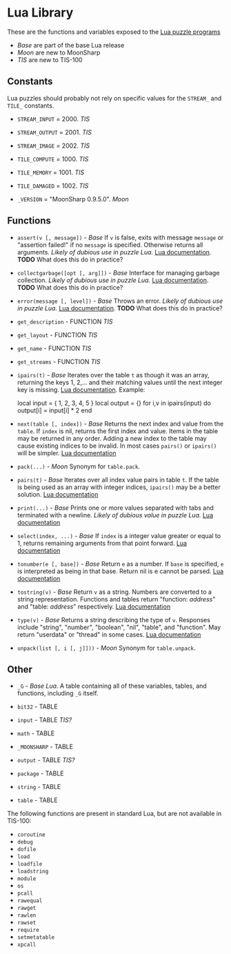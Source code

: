 Lua Library
===========

These are the functions and variables exposed to the [Lua puzzle programs](lua.html)

   * _Base_ are part of the base Lua release
   * _Moon_ are new to MoonSharp
   * _TIS_ are new to TIS-100

Constants
---------

Lua puzzles should probably not rely on specific values for the `STREAM_` and `TILE_` constants.

   * `STREAM_INPUT`  = 2000. _TIS_

   * `STREAM_OUTPUT` = 2001. _TIS_

   * `STREAM_IMAGE`  = 2002. _TIS_

   * `TILE_COMPUTE`  = 1000. _TIS_

   * `TILE_MEMORY`   = 1001. _TIS_

   * `TILE_DAMAGED`  = 1002. _TIS_

   * `_VERSION`      = "MoonSharp 0.9.5.0". _Moon_

Functions
---------

   * `assert(v [, message])` - _Base_ If `v` is false, exits with message `message` or "assertion failed!" if no `message` is specified. Otherwise returns all arguments. _Likely of dubious use in puzzle Lua._ [Lua documentation](http://www.lua.org/manual/5.2/manual.html#pdf-assert). **TODO** What does this do in practice?

   * `collectgarbage([opt [, arg]])` - _Base_ Interface for managing garbage collection. _Likely of dubious use in puzzle Lua._ [Lua documentation](http://www.lua.org/manual/5.2/manual.html#pdf-collectgarbage). **TODO** What does this do in practice?

   * `error(message [, level])` -  _Base_ Throws an error. _Likely of dubious use in puzzle Lua._ [Lua documentation](http://www.lua.org/manual/5.2/manual.html#pdf-error). **TODO** What does this do in practice?

   * `get_description` - FUNCTION _TIS_

   * `get_layout` -   FUNCTION _TIS_

   * `get_name` -     FUNCTION _TIS_

   * `get_streams` -  FUNCTION _TIS_

   * `ipairs(t)` - _Base_ Iterates over the table `t` as though it was an array, returning the keys 1, 2,... and their matching values until the next integer key is missing. [Lua documentation](http://www.lua.org/manual/5.2/manual.html#pdf-ipairs). Example:

		local input = { 1, 2, 3, 4, 5 }
		local output = {}
		for i,v in ipairs(input) do
			output[i] = input[i] * 2
		end

   * `next(table [, index])` - _Base_ Returns the next index and value from the `table`. If `index` is nil, returns the first index and value. Items in the table may be returned in any order.  Adding a new index to the table may cause existing indices to be invalid.  In most cases `pairs()` or `ipairs()` will be simpler.  [Lua documentation](http://www.lua.org/manual/5.2/manual.html#pdf-next)

   * `pack(...)` - _Moon_ Synonym for `table.pack`.

   * `pairs(t)` - _Base_ Iterates over all index value pairs in table `t`.  If the table is being used as an array with integer indices, `ipairs()` may be a better solution.  [Lua documentation](http://www.lua.org/manual/5.2/manual.html#pdf-pairs)

   * `print(...)` - _Base_ Prints one or more values separated with tabs and terminated with a newline. _Likely of dubious value in puzzle Lua._ [Lua documentation](http://www.lua.org/manual/5.2/manual.html#pdf-print)

   * `select(index, ...)` - _Base_ If `index` is a integer value greater or equal to 1, returns remaining arguments from that point forward. [Lua documentation](http://www.lua.org/manual/5.2/manual.html#pdf-select)

   * `tonumber(e [, base])` - _Base_ Return `e` as a number. If `base` is specified, `e` is interpreted as being in that base. Return nil is e cannot be parsed. [Lua documentation](http://www.lua.org/manual/5.2/manual.html#pdf-tonumber)

   * `tostring(v)` - _Base_ Return `v` as a string. Numbers are converted to a string representation. Functions and tables return "function: _address_" and "table: _address_" respectively. [Lua documentation](http://www.lua.org/manual/5.2/manual.html#pdf-tostring)

   * `type(v)` - _Base_ Returns a string describing the type of `v`.  Responses include "string", "number", "boolean", "nil", "table", and "function".   May return "userdata" or "thread" in some cases.  [Lua documentation](http://www.lua.org/manual/5.2/manual.html#pdf-type)

   * `unpack(list [, i [, j]]))` - _Moon_ Synonym for `table.unpack`.

Other
-----
   * `_G` - _Base Lua._ A table containing all of these variables, tables, and functions, including `_G` itself.

   * `bit32` -        TABLE
   * `input` -        TABLE _TIS?_
   * `math` -         TABLE
   * `_MOONSHARP` -   TABLE
   * `output` -       TABLE _TIS?_
   * `package` -      TABLE
   * `string` -       TABLE
   * `table` -        TABLE

The following functions are present in standard Lua, but are not available in TIS-100:

   * `coroutine`
   * `debug`
   * `dofile`
   * `load`
   * `loadfile`
   * `loadstring`
   * `module`
   * `os`
   * `pcall`
   * `rawequal`
   * `rawget`
   * `rawlen`
   * `rawset`
   * `require`
   * `setmetatable`
   * `xpcall`
